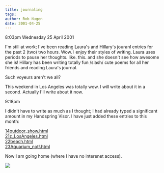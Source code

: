 ```yaml
---
title: journaling
tags: 
author: Rob Nugen
date: 2001-04-25
---
```


<p class=date>8:03pm Wednesday 25 April 2001</p>

<p>I'm still at work; I've been reading Laura's and
Hillary's jouranl entries for the past 2 (two) two
hours.  Wow.  I enjoy their styles of writing.  Laura
uses periods to pause her thoughts.  like. this. and
she doesn't see how awesome she is! Hillary has been
writing totally fun /slash/ cute poems for all her
friends and reading Laura's journal.</p>

<p>Such voyeurs aren't we all?</p>

<p>This weekend in Los Angeles was totally wow.  I
will write about it in a second.  Actually I'll write
about it now.</p>

<p class=date>9:18pm</p>

<p>I didn't have to write as much as I thought; I had
already typed a significant amount in my Handspring
Visor. I have just added these entries to this
month:</p>

<p><a
href="http://www.robnugen.com/cgi-local/journal.cgi?dir=2001/04&file=14outdoor_show.html">14outdoor_show.html</a>
<br><a
href="http://www.robnugen.com/cgi-local/journal.cgi?dir=2001/04&file=21z_LosAngeles.html">21z_LosAngeles.html</a><br><a
href="http://www.robnugen.com/cgi-local/journal.cgi?dir=2001/04&file=22beach.html">22beach.html</a>
<br><a
href="http://www.robnugen.com/cgi-local/journal.cgi?dir=2001/04&file=23Aquarium_not!.html">23Aquarium_not!.html</a></p>

<p>Now I am going home (where I have no interenet
access).</p>

<p><img src="/images/rob/wL-ROB.gif"/></p>
